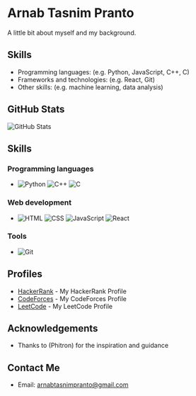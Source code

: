 # Arnab Tasnim Pranto

A little bit about myself and my background.

## Skills
- Programming languages: (e.g. Python, JavaScript, C++, C)
- Frameworks and technologies: (e.g. React, Git)
- Other skills: (e.g. machine learning, data analysis)


## GitHub Stats
![GitHub Stats](https://github-readme-stats.vercel.app/api?username=arnab125&show_icons=true)


## Skills

### Programming languages
- ![Python](https://img.icons8.com/color/48/000000/python.png)  ![C++](https://img.icons8.com/color/48/000000/c-plus-plus-logo.png)  ![C](https://img.icons8.com/color/48/000000/c-programming.png) 

### Web development
- ![HTML](https://img.icons8.com/color/48/000000/html-5.png)  ![CSS](https://img.icons8.com/color/48/000000/css3.png)  ![JavaScript](https://img.icons8.com/color/48/000000/javascript.png)  ![React](https://img.icons8.com/color/48/000000/react-native.png) 

### Tools
- ![Git](https://img.icons8.com/color/50/000000/git.png)





## Profiles
- [HackerRank](https://www.hackerrank.com/arn125) - My HackerRank Profile 
- [CodeForces](https://codeforces.com/profile/arn125) - My CodeForces Profile 
- [LeetCode](https://leetcode.com/arn125/) - My LeetCode Profile 

## Acknowledgements
- Thanks to (Phitron) for the inspiration and guidance 

## Contact Me
- Email: arnabtasnimpranto@gmail.com

